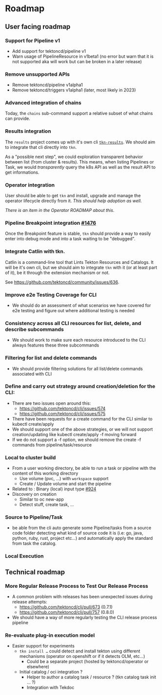 # Roadmap

## User facing roadmap

### Support for Pipeline v1

- Add support for tektoncd/pipeline v1
- Warn usage of PipelineResource in v1beta1 (no error but warn that it
  is not supported aka will work but can be broken in a later release)

### Remove unsupported APIs

- Remove tektoncd/pipeline v1alpha1
- Remove tektoncd/triggers v1alpha1 (later, most likely in 2023)

### Advanced integration of chains

Today, the `chains` sub-command support a relative subset of what
chains can provide.

### Results integration

The `results` project comes up with it's own cli
[`tkn-results`](https://github.com/tektoncd/results/tree/main/tools/tkn-results). We
should aim to integrate that cli directly into `tkn`.

As a "possible next step", we could exploration transparent behavior
between list (from cluster & results). This means, when listing
Pipelines or Task, we would *transparently* query the k8s API as well
as the result API to get informations.

### Operator integration

User should be able to get `tkn` and install, upgrade and manage the
operator lifecycle directly from it. *This should help adoption as well*.

*There is an item in the Operator ROADMAP about this*.

### Pipeline Breakpoint integration [#1476](https://github.com/tektoncd/cli/issues/1476)

Once the Breakpoint feature is stable, `tkn` should provide a way to
easily enter into debug mode and into a task waiting to be "debugged".

### Integrate Catlin with tkn.

Catlin is a command-line tool that Lints Tekton Resources and
Catalogs. It will be it's own cli, but we should aim to integrate
`tkn` with it (or at least part of it), be it through the extension
mechanism or not.

See https://github.com/tektoncd/community/issues/636.

### Improve e2e Testing Coverage for CLI

- We should do an assessment of what scenarios we have covered for e2e testing and figure out where additional testing is needed

### Consistency across all CLI resources for list, delete, and describe subcommands

- We should work to make sure each resource introduced to the CLI always features these three subcommands

### Filtering for list and delete commands

- We should provide filtering solutions for all list/delete commands associated with CLI

### Define and carry out strategy around creation/deletion for the CLI:

- There are two issues open around this:
  - https://github.com/tektoncd/cli/issues/574
  - https://github.com/tektoncd/cli/issues/575
- There have been requests for a create command for the CLI similar to kubectl create/apply
- We should support one of the above strategies, or we will not support creation/updating like kubectl create/apply -f moving forward
- If we do not support a -f option, we should remove the create -f commands from pipeline/task/resource

### Local to cluster build

- From a user working directory, be able to run a task or pipeline with the content of this working directory
  - Use volume (pvc, …) with `workspace` support
  - Create / Update volume and start the pipeline
- Related to : Binary (local) input type
  [#924](https://github.com/tektoncd/pipeline/issues/924)
- Discovery on creation
  - Similar to oc new-app
  - Detect stuff, create task, …

### Source to Pipeline/Task

- be able from the cli auto generate some Pipeline/tasks from a source
  code folder detecting what kind of source code it is (i.e: go, java,
  python, ruby, rust, project etc...) and automatically apply the
  standard from task the catalog.

### Local Execution

## Technical roadmap

### More Regular Release Process to Test Our Release Process

- A common problem with releases has been unexpected issues during release attempts:
  - https://github.com/tektoncd/cli/pull/673 (0.7.1)
  - https://github.com/tektoncd/cli/pull/757 (0.8.0)
- We should have a way of more regularly testing the CLI release process pipeline

### Re-evaluate plug-in execution model

- Easier support for experiments
  - `tkn install …` could detect and install tekton using different mechanisms (operator on openshift or if it detects OLM, etc…)
    - Could be a separate project (hosted by tektoncd/operator or elsewhere)
  - Initial catalog / oci integration ?
    - Helper to author a catalog task / resource ? (tkn catalog task init … ?)
    - Integration with Tekdoc
